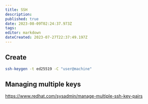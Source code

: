 ```yaml
---
title: SSH
description: 
published: true
date: 2023-08-09T02:24:37.973Z
tags: 
editor: markdown
dateCreated: 2023-07-27T22:37:49.197Z
---
```


## Create

```bash
ssh-keygen -t ed25519 -C "user@machine"
```

## Managing multiple keys
https://www.redhat.com/sysadmin/manage-multiple-ssh-key-pairs